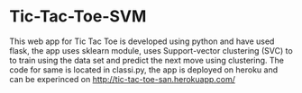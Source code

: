 # Tic-Tac-Toe-SVM

This web app for Tic Tac Toe is developed using python and have used flask, the app uses sklearn module, uses Support-vector clustering (SVC)
to to train using the data set and predict the next move using clustering. The code for same is located in classi.py, the app is deployed on heroku and can be experinced on http://tic-tac-toe-san.herokuapp.com/
